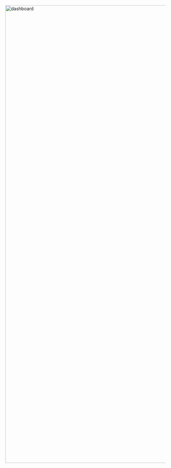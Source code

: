 <img width="1435" alt="dashboard" src="https://github.com/ozgeakinci/dashboard/assets/95983264/7ea8f045-ecb1-4218-8172-3f72660dab37">
